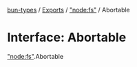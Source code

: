 [bun-types](https://github.com/oven-sh/bun-types/blob/master/api-docs/README.md) / [Exports](https://github.com/oven-sh/bun-types/blob/master/api-docs/modules.md) / ["node:fs"](https://github.com/oven-sh/bun-types/blob/master/api-docs/modules/node_fs_.md) / Abortable

# Interface: Abortable

["node:fs"](https://github.com/oven-sh/bun-types/blob/master/api-docs/modules/node_fs_.md).Abortable
